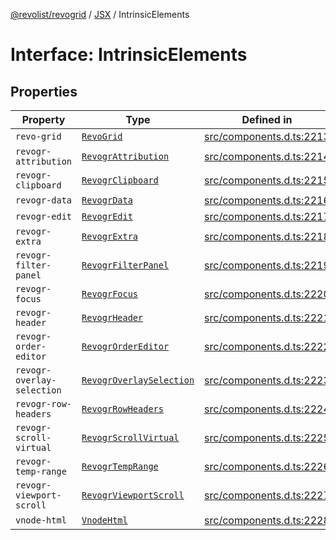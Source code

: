 [@revolist/revogrid](README.md) / [JSX](Namespace.JSX.md) / IntrinsicElements

# Interface: IntrinsicElements

## Properties

| Property | Type | Defined in |
| ------ | ------ | ------ |
| `revo-grid` | [`RevoGrid`](JSX.Interface.RevoGrid.md) | [src/components.d.ts:2213](https://github.com/revolist/revogrid/blob/2d9504ecff6b493d547df979b2259be6b639351c/src/components.d.ts#L2213) |
| `revogr-attribution` | [`RevogrAttribution`](JSX.Interface.RevogrAttribution.md) | [src/components.d.ts:2214](https://github.com/revolist/revogrid/blob/2d9504ecff6b493d547df979b2259be6b639351c/src/components.d.ts#L2214) |
| `revogr-clipboard` | [`RevogrClipboard`](JSX.Interface.RevogrClipboard.md) | [src/components.d.ts:2215](https://github.com/revolist/revogrid/blob/2d9504ecff6b493d547df979b2259be6b639351c/src/components.d.ts#L2215) |
| `revogr-data` | [`RevogrData`](JSX.Interface.RevogrData.md) | [src/components.d.ts:2216](https://github.com/revolist/revogrid/blob/2d9504ecff6b493d547df979b2259be6b639351c/src/components.d.ts#L2216) |
| `revogr-edit` | [`RevogrEdit`](JSX.Interface.RevogrEdit.md) | [src/components.d.ts:2217](https://github.com/revolist/revogrid/blob/2d9504ecff6b493d547df979b2259be6b639351c/src/components.d.ts#L2217) |
| `revogr-extra` | [`RevogrExtra`](JSX.Interface.RevogrExtra.md) | [src/components.d.ts:2218](https://github.com/revolist/revogrid/blob/2d9504ecff6b493d547df979b2259be6b639351c/src/components.d.ts#L2218) |
| `revogr-filter-panel` | [`RevogrFilterPanel`](JSX.Interface.RevogrFilterPanel.md) | [src/components.d.ts:2219](https://github.com/revolist/revogrid/blob/2d9504ecff6b493d547df979b2259be6b639351c/src/components.d.ts#L2219) |
| `revogr-focus` | [`RevogrFocus`](JSX.Interface.RevogrFocus.md) | [src/components.d.ts:2220](https://github.com/revolist/revogrid/blob/2d9504ecff6b493d547df979b2259be6b639351c/src/components.d.ts#L2220) |
| `revogr-header` | [`RevogrHeader`](JSX.Interface.RevogrHeader.md) | [src/components.d.ts:2221](https://github.com/revolist/revogrid/blob/2d9504ecff6b493d547df979b2259be6b639351c/src/components.d.ts#L2221) |
| `revogr-order-editor` | [`RevogrOrderEditor`](JSX.Interface.RevogrOrderEditor.md) | [src/components.d.ts:2222](https://github.com/revolist/revogrid/blob/2d9504ecff6b493d547df979b2259be6b639351c/src/components.d.ts#L2222) |
| `revogr-overlay-selection` | [`RevogrOverlaySelection`](JSX.Interface.RevogrOverlaySelection.md) | [src/components.d.ts:2223](https://github.com/revolist/revogrid/blob/2d9504ecff6b493d547df979b2259be6b639351c/src/components.d.ts#L2223) |
| `revogr-row-headers` | [`RevogrRowHeaders`](JSX.Interface.RevogrRowHeaders.md) | [src/components.d.ts:2224](https://github.com/revolist/revogrid/blob/2d9504ecff6b493d547df979b2259be6b639351c/src/components.d.ts#L2224) |
| `revogr-scroll-virtual` | [`RevogrScrollVirtual`](JSX.Interface.RevogrScrollVirtual.md) | [src/components.d.ts:2225](https://github.com/revolist/revogrid/blob/2d9504ecff6b493d547df979b2259be6b639351c/src/components.d.ts#L2225) |
| `revogr-temp-range` | [`RevogrTempRange`](JSX.Interface.RevogrTempRange.md) | [src/components.d.ts:2226](https://github.com/revolist/revogrid/blob/2d9504ecff6b493d547df979b2259be6b639351c/src/components.d.ts#L2226) |
| `revogr-viewport-scroll` | [`RevogrViewportScroll`](JSX.Interface.RevogrViewportScroll.md) | [src/components.d.ts:2227](https://github.com/revolist/revogrid/blob/2d9504ecff6b493d547df979b2259be6b639351c/src/components.d.ts#L2227) |
| `vnode-html` | [`VnodeHtml`](JSX.Interface.VnodeHtml.md) | [src/components.d.ts:2228](https://github.com/revolist/revogrid/blob/2d9504ecff6b493d547df979b2259be6b639351c/src/components.d.ts#L2228) |
